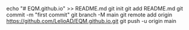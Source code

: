 echo "# EQM.github.io" >> README.md
  git init
  git add README.md
  git commit -m "first commit"
  git branch -M main
  git remote add origin https://github.com/LelioAD/EQM.github.io.git
  git push -u origin main
